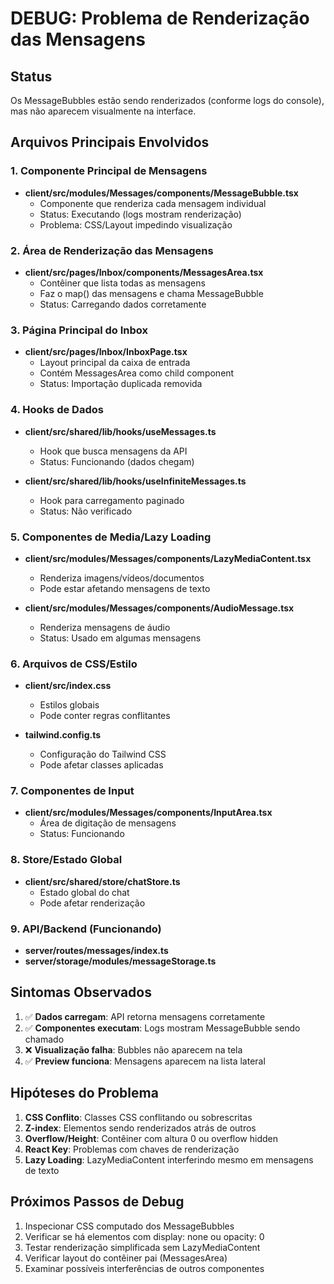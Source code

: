 # DEBUG: Problema de Renderização das Mensagens

## Status
Os MessageBubbles estão sendo renderizados (conforme logs do console), mas não aparecem visualmente na interface.

## Arquivos Principais Envolvidos

### 1. Componente Principal de Mensagens
- **client/src/modules/Messages/components/MessageBubble.tsx**
  - Componente que renderiza cada mensagem individual
  - Status: Executando (logs mostram renderização)
  - Problema: CSS/Layout impedindo visualização

### 2. Área de Renderização das Mensagens  
- **client/src/pages/Inbox/components/MessagesArea.tsx**
  - Contêiner que lista todas as mensagens
  - Faz o map() das mensagens e chama MessageBubble
  - Status: Carregando dados corretamente

### 3. Página Principal do Inbox
- **client/src/pages/Inbox/InboxPage.tsx** 
  - Layout principal da caixa de entrada
  - Contém MessagesArea como child component
  - Status: Importação duplicada removida

### 4. Hooks de Dados
- **client/src/shared/lib/hooks/useMessages.ts**
  - Hook que busca mensagens da API
  - Status: Funcionando (dados chegam)

- **client/src/shared/lib/hooks/useInfiniteMessages.ts**
  - Hook para carregamento paginado
  - Status: Não verificado

### 5. Componentes de Media/Lazy Loading
- **client/src/modules/Messages/components/LazyMediaContent.tsx**
  - Renderiza imagens/vídeos/documentos
  - Pode estar afetando mensagens de texto

- **client/src/modules/Messages/components/AudioMessage.tsx**
  - Renderiza mensagens de áudio
  - Status: Usado em algumas mensagens

### 6. Arquivos de CSS/Estilo
- **client/src/index.css**
  - Estilos globais
  - Pode conter regras conflitantes

- **tailwind.config.ts**
  - Configuração do Tailwind CSS
  - Pode afetar classes aplicadas

### 7. Componentes de Input
- **client/src/modules/Messages/components/InputArea.tsx**
  - Área de digitação de mensagens
  - Status: Funcionando

### 8. Store/Estado Global
- **client/src/shared/store/chatStore.ts**
  - Estado global do chat
  - Pode afetar renderização

### 9. API/Backend (Funcionando)
- **server/routes/messages/index.ts**
- **server/storage/modules/messageStorage.ts**

## Sintomas Observados

1. ✅ **Dados carregam**: API retorna mensagens corretamente
2. ✅ **Componentes executam**: Logs mostram MessageBubble sendo chamado
3. ❌ **Visualização falha**: Bubbles não aparecem na tela
4. ✅ **Preview funciona**: Mensagens aparecem na lista lateral

## Hipóteses do Problema

1. **CSS Conflito**: Classes CSS conflitando ou sobrescritas
2. **Z-index**: Elementos sendo renderizados atrás de outros
3. **Overflow/Height**: Contêiner com altura 0 ou overflow hidden
4. **React Key**: Problemas com chaves de renderização
5. **Lazy Loading**: LazyMediaContent interferindo mesmo em mensagens de texto

## Próximos Passos de Debug

1. Inspecionar CSS computado dos MessageBubbles
2. Verificar se há elementos com display: none ou opacity: 0
3. Testar renderização simplificada sem LazyMediaContent
4. Verificar layout do contêiner pai (MessagesArea)
5. Examinar possíveis interferências de outros componentes